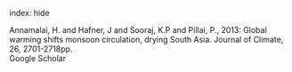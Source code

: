 index: hide

<div class="Citation">

  <div class="Citation-body">
    <div class="Citation-text">Annamalai, H. and Hafner, J and Sooraj, K.P and Pillai, P., 2013: Global warming shifts monsoon circulation, drying South Asia. <span class="Article-journal">Journal of Climate, </span><span class="Article-volume">26, </span>2701-2718pp.</div>
    <div class="Citation-links">
      <div class="CitationLink" data-href="https://scholar.google.com/scholar?q=Global+warming+shifts+monsoon+circulation%2C+drying+South+Asia">
        <div class="CitationLink-icon CitationLink-Scholar"></div>
        <div class="CitationLink-text">Google Scholar</div>
      </div>
    </div>
  </div>
</div>


<div class="Citation-copy">

</div>